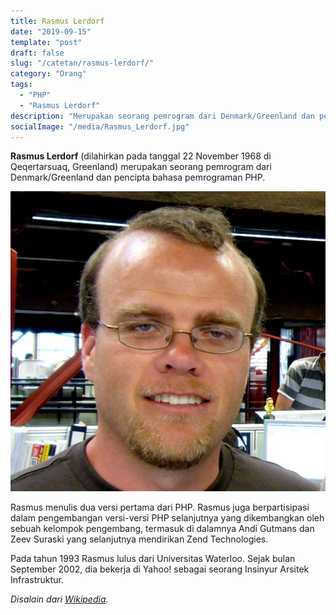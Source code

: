 ```yaml
---
title: Rasmus Lerdorf
date: "2019-09-15"
template: "post"
draft: false
slug: "/catetan/rasmus-lerdorf/"
category: "Orang"
tags:
  - "PHP"
  - "Rasmus Lerdorf"
description: "Merupakan seorang pemrogram dari Denmark/Greenland dan pencipta bahasa pemrograman PHP."
socialImage: "/media/Rasmus_Lerdorf.jpg"
---
```


**Rasmus Lerdorf** (dilahirkan pada tanggal 22 November 1968 di Qeqertarsuaq, Greenland) merupakan seorang pemrogram dari Denmark/Greenland dan pencipta bahasa pemrograman PHP.

![Rasmus_Lerdorf.jpg](/media/Rasmus_Lerdorf.jpg)

Rasmus menulis dua versi pertama dari PHP. Rasmus juga berpartisipasi dalam pengembangan versi-versi PHP selanjutnya yang dikembangkan oleh sebuah kelompok pengembang, termasuk di dalamnya Andi Gutmans dan Zeev Suraski yang selanjutnya mendirikan Zend Technologies.

Pada tahun 1993 Rasmus lulus dari Universitas Waterloo. Sejak bulan September 2002, dia bekerja di Yahoo! sebagai seorang Insinyur Arsitek Infrastruktur.

*Disalain dari [Wikipedia](https://id.wikipedia.org/wiki/Rasmus_Lerdorf).*